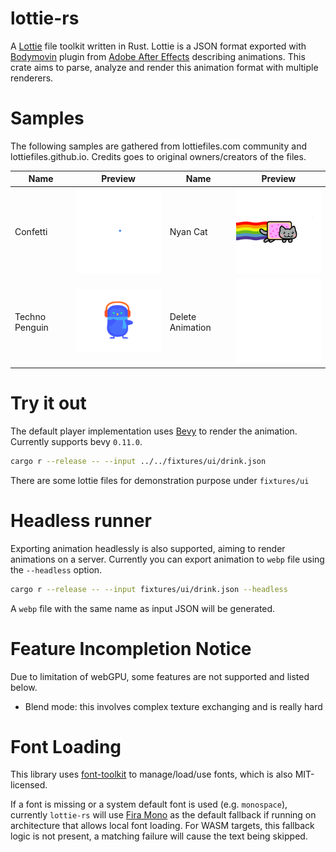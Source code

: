 # lottie-rs

A [Lottie](https://github.com/airbnb/lottie-web) file toolkit written in Rust. Lottie is a JSON format exported with [Bodymovin](https://github.com/airbnb/lottie-web) plugin from [Adobe After Effects](http://www.adobe.com/products/aftereffects.html) describing animations. This crate aims to parse, analyze and render this animation format with multiple renderers.


# Samples

The following samples are gathered from lottiefiles.com community and lottiefiles.github.io. Credits
goes to original owners/creators of the files.

| **Name**       | **Preview**                                                  | **Name**         | **Preview**                                            |
| -------------- | ------------------------------------------------------------ | ---------------- | ------------------------------------------------------ |
| Confetti       | <img src="fixtures/results/confetti.webp" width="200">       | Nyan Cat         | <img src="fixtures/results/nyan_cat.webp" width="200"> |
| Techno Penguin | <img src="fixtures/results/techno_penguin.webp" width="200"> | Delete Animation | <img src="fixtures/results/delete.webp" width="200">   |

# Try it out

The default player implementation uses [Bevy](https://github.com/bevyengine/bevy) to render the animation.
Currently supports bevy `0.11.0`.

```bash
cargo r --release -- --input ../../fixtures/ui/drink.json
```

There are some lottie files for demonstration purpose under `fixtures/ui`

# Headless runner

Exporting animation headlessly is also supported, aiming to render animations on a server. Currently
you can export animation to `webp` file using the `--headless` option.

```bash
cargo r --release -- --input fixtures/ui/drink.json --headless
```

A `webp` file with the same name as input JSON will be generated.

# Feature Incompletion Notice

Due to limitation of webGPU, some features are not supported and listed below.

- Blend mode: this involves complex texture exchanging and is really hard


# Font Loading

This library uses [font-toolkit](https://github.com/alibaba/font-toolkit) to manage/load/use fonts, which
is also MIT-licensed.

If a font is missing or a system default font is used (e.g. `monospace`), currently `lottie-rs` will
use [Fira Mono](https://github.com/mozilla/Fira) as the default fallback if running on architecture
that allows local font loading. For WASM targets, this fallback logic is not present, a matching
failure will cause the text being skipped.

